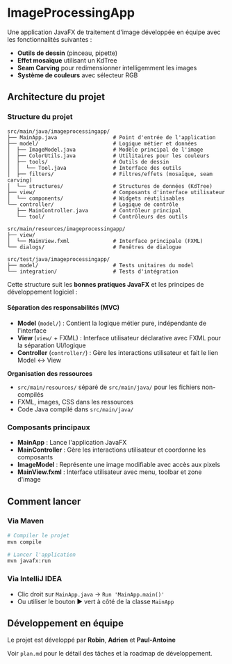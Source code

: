 # ImageProcessingApp

Une application JavaFX de traitement d'image développée en équipe avec les fonctionnalités suivantes :
- **Outils de dessin** (pinceau, pipette)
- **Effet mosaïque** utilisant un KdTree
- **Seam Carving** pour redimensionner intelligemment les images
- **Système de couleurs** avec sélecteur RGB

## Architecture du projet

### Structure du projet

```
src/main/java/imageprocessingapp/
├── MainApp.java                  # Point d'entrée de l'application
├── model/                        # Logique métier et données
│  ├── ImageModel.java            # Modèle principal de l'image
│  ├── ColorUtils.java            # Utilitaires pour les couleurs
│  ├── tools/                     # Outils de dessin
│  │  └── Tool.java               # Interface des outils
│  ├── filters/                   # Filtres/effets (mosaïque, seam carving)
│  └── structures/                # Structures de données (KdTree)
├── view/                         # Composants d'interface utilisateur
│  └── components/                # Widgets réutilisables
└── controller/                   # Logique de contrôle
   ├── MainController.java        # Contrôleur principal
   └── tool/                      # Contrôleurs des outils

src/main/resources/imageprocessingapp/
├── view/                        
│  └── MainView.fxml              # Interface principale (FXML)
└── dialogs/                      # Fenêtres de dialogue

src/test/java/imageprocessingapp/
├── model/                        # Tests unitaires du model
└── integration/                  # Tests d'intégration
```


Cette structure suit les **bonnes pratiques JavaFX** et les principes de développement logiciel :

#### **Séparation des responsabilités (MVC)**
- **Model** (`model/`) : Contient la logique métier pure, indépendante de l'interface
- **View** (`view/` + FXML) : Interface utilisateur déclarative avec FXML pour la séparation UI/logique
- **Controller** (`controller/`) : Gère les interactions utilisateur et fait le lien Model ↔ View


**Organisation des ressources**
- `src/main/resources/` séparé de `src/main/java/` pour les fichiers non-compilés
- FXML, images, CSS dans les ressources
- Code Java compilé dans `src/main/java/`


### Composants principaux

- **MainApp** : Lance l'application JavaFX
- **MainController** : Gère les interactions utilisateur et coordonne les composants
- **ImageModel** : Représente une image modifiable avec accès aux pixels
- **MainView.fxml** : Interface utilisateur avec menu, toolbar et zone d'image

##  Comment lancer

### Via Maven 
```bash
# Compiler le projet
mvn compile

# Lancer l'application
mvn javafx:run
```

### Via IntelliJ IDEA
   - Clic droit sur `MainApp.java` → `Run 'MainApp.main()'`
   - Ou utiliser le bouton ▶️ vert à côté de la classe `MainApp`

## Développement en équipe

Le projet est développé par **Robin**, **Adrien** et **Paul-Antoine** 

Voir `plan.md` pour le détail des tâches et la roadmap de développement.
